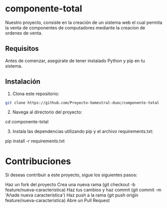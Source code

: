 # componente-total

Nuestro proyecto, consiste en la creación de un sistema web el cual permita la venta de componentes de computadores mediante la creacion de ordenes de venta.

## Requisitos

Antes de comenzar, asegúrate de tener instalado Python y pip en tu sistema.

## Instalación

1. Clona este repositorio:

```bash
git clone https://github.com/Proyecto-Semestral-duoc/componente-total
```
2. Navega al directorio del proyecto:

cd componente-total

3. Instala las dependencias utilizando pip y el archivo requirements.txt:

pip install -r requirements.txt

# Contribuciones
Si deseas contribuir a este proyecto, sigue los siguientes pasos:

Haz un fork del proyecto
Crea una nueva rama (git checkout -b feature/nueva-caracteristica)
Haz tus cambios y haz commit (git commit -m 'Añade nueva característica')
Haz push a la rama (git push origin feature/nueva-caracteristica)
Abre un Pull Request


